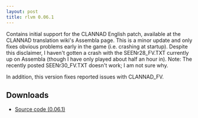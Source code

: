 ```yaml
---
layout: post
title: rlvm 0.06.1
---
```

Contains initial support for the CLANNAD English patch, available at the
CLANNAD translation wiki's Assembla page. This is a minor update and only fixes
obvious problems early in the game (i.e. crashing at startup). Despite this
disclaimer, I haven't gotten a crash with the SEENr28\_FV.TXT currently up on
Assembla (though I have only played about half an hour in). Note: The recently
posted SEENr30\_FV.TXT doesn't work; I am not sure why.

In addition, this version fixes reported issues with CLANNAD\_FV.

<h2>Downloads</h2>
<ul>
  <li class="sourceicon">
    <a href="http://github.com/eglaysher/rlvm/tarball/release-0.06.1"
       onClick="_gaq.push(['_trackEvent', 'Download', 'source-0.6.1']);">
      Source code (0.06.1)
    </a>
  </li>
</ul>
